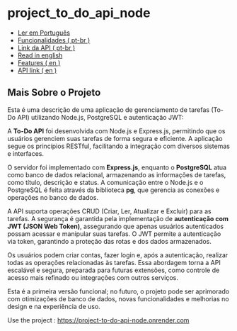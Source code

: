 # project_to_do_api_node

<ul>
  <li><a href="#text-pt-br">Ler em Português</a></li>
  <li><a href="#features-pt-br">Funcionalidades ( pt-br )</a></li>
  <li><a href="#link-pt-br">Link da API ( pt-br )</a></li>
  <li><a href="#text-en">Read in english</a></li>
  <li><a href="#features-en">Features ( en )</a></li>
  <li><a href="#link-en">API link ( en )</a></li>
</ul>

## Mais Sobre o Projeto

Esta é uma descrição de uma aplicação de gerenciamento de tarefas (To-Do API) utilizando Node.js, PostgreSQL e autenticação JWT:

A **To-Do API** foi desenvolvida com Node.js e Express.js, permitindo que os usuários gerenciem suas tarefas de forma segura e eficiente. A aplicação segue os princípios RESTful, facilitando a integração com diversos sistemas e interfaces.

O servidor foi implementado com **Express.js**, enquanto o **PostgreSQL** atua como banco de dados relacional, armazenando as informações de tarefas, como título, descrição e status. A comunicação entre o Node.js e o PostgreSQL é feita através da biblioteca **pg**, que gerencia as conexões e operações no banco de dados.

A API suporta operações CRUD (Criar, Ler, Atualizar e Excluir) para as tarefas. A segurança é garantida pela implementação de **autenticação com JWT (JSON Web Token)**, assegurando que apenas usuários autenticados possam acessar e manipular suas tarefas. O JWT permite a autenticação via token, garantindo a proteção das rotas e dos dados armazenados.

Os usuários podem criar contas, fazer login e, após a autenticação, realizar todas as operações relacionadas às tarefas. Essa abordagem torna a API escalável e segura, preparada para futuras extensões, como controle de acesso mais refinado ou integrações com outros serviços.

Esta é a primeira versão funcional; no futuro, o projeto pode ser aprimorado com otimizações de banco de dados, novas funcionalidades e melhorias no design e na experiência de uso.



Use the project : https://project-to-do-api-node.onrender.com

